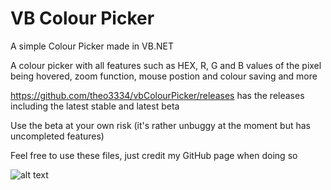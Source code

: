 # VB Colour Picker

A simple Colour Picker made in VB.NET

A colour picker with all features such as HEX, R, G and B values of the pixel being hovered, zoom function, mouse postion and colour saving and more

https://github.com/theo3334/vbColourPicker/releases has the releases including the latest stable and latest beta

Use the beta at your own risk (it's rather unbuggy at the moment but has uncompleted features)

Feel free to use these files, just credit my GitHub page when doing so

![alt text](https://i.imgur.com/4MBUtUl.png)
